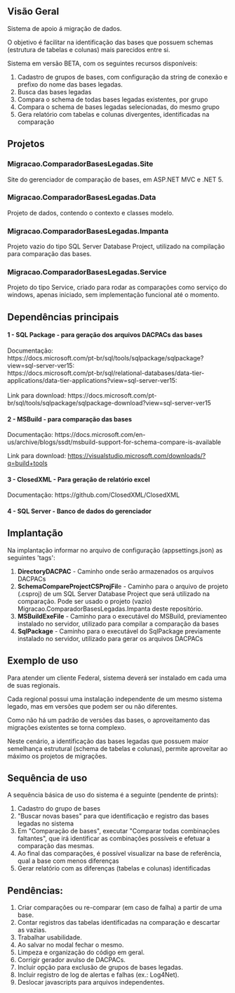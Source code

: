 <h2>Visão Geral</h2>

Sistema de apoio á migração de dados.

O objetivo é facilitar na identificação das bases que possuem schemas (estrutura de tabelas e colunas) mais parecidos entre si.

Sistema em versão BETA, com os seguintes recursos disponíveis:

<ol>
<li>Cadastro de grupos de bases, com configuração da string de conexão e prefixo do nome das bases legadas.</li>
<li>Busca das bases legadas</li>
<li>Compara o schema de todas bases legadas existentes, por grupo</li>
<li>Compara o schema de bases legadas selecionadas, do mesmo grupo</li>
<li>Gera relatório com tabelas e colunas divergentes, identificadas na comparação</li>
</ol>

<h2>Projetos</h2>

<h3>Migracao.ComparadorBasesLegadas.Site</h3>
Site do gerenciador de comparação de bases, em ASP.NET MVC e .NET 5.
<h3>Migracao.ComparadorBasesLegadas.Data</h3>
Projeto de dados, contendo o contexto e classes modelo.
<h3>Migracao.ComparadorBasesLegadas.Impanta</h3>
Projeto vazio do tipo SQL Server Database Project, utilizado na compilação para comparação das bases.
<h3>Migracao.ComparadorBasesLegadas.Service</h3>
Projeto do tipo Service, criado para rodar as comparações como serviço do windows, apenas iniciado, sem implementação funcional até o momento.
<br/>
<h2>Dependências principais</h2>

<h4>1 - SQL Package - para geração dos arquivos DACPACs das bases</h4>
Documentação: <br/>
https://docs.microsoft.com/pt-br/sql/tools/sqlpackage/sqlpackage?view=sql-server-ver15: <br/>
https://docs.microsoft.com/pt-br/sql/relational-databases/data-tier-applications/data-tier-applications?view=sql-server-ver15: <br/> <br/>
Link para download: https://docs.microsoft.com/pt-br/sql/tools/sqlpackage/sqlpackage-download?view=sql-server-ver15

<h4>2 - MSBuild - para comparação das bases</h4>
Documentação: https://docs.microsoft.com/en-us/archive/blogs/ssdt/msbuild-support-for-schema-compare-is-available

Link para download: https://visualstudio.microsoft.com/downloads/?q=build+tools

<h4>3 - ClosedXML - Para geração de relatório excel</h4>
Documentação: https://github.com/ClosedXML/ClosedXML

<h4>4 - SQL Server - Banco de dados do gerenciador</h4>

<h2>Implantação</h2>
Na implantação informar no arquivo de configuração (appsettings.json) as seguintes 'tags':
<ol>
<li><b>DirectoryDACPAC</b> - Caminho onde serão armazenados os arquivos DACPACs</li>
<li><b>SchemaCompareProjectCSProjFil</b>e - Caminho para o arquivo de projeto (.csproj) de um SQL Server Database Project que será utilizado na comparação. Pode ser usado o projeto (vazio) Migracao.ComparadorBasesLegadas.Impanta deste repositório.</li>
<li><b>MSBuildExeFile</b> - Caminho para o executável do MSBuild, previamenteo instalado no servidor, utilizado para compilar a comparação da bases</li>
<li><b>SqlPackage</b> - Caminho para o executável do SqlPackage previamente instalado no servidor, utilizado para gerar os arquivos DACPACs</li>
</ol>

<h2>Exemplo de uso</h2>
<p>Para atender um cliente Federal, sistema deverá ser instalado em cada uma de suas regionais. </p>
<p>Cada regional possui uma instalação independente de um mesmo sistema legado, mas em versões que podem ser ou não diferentes.</p>
<p>Como não há um padrão de versões das bases, o aproveitamento das migrações existentes se torna complexo.</p>
<p>Neste cenário, a identificação das bases legadas que possuem maior semelhança estrutural (schema de tabelas e colunas), permite aproveitar ao máximo os projetos de migrações.</p>

<h2>Sequência de uso</h2>

A sequência básica de uso do sistema é a seguinte (pendente de prints):
<ol>
<li>Cadastro do grupo de bases</li>
<li>"Buscar novas bases" para que identificação e registro das bases legadas no sistema</li>
<li>Em "Comparação de bases", executar "Comparar todas combinações faltantes", que irá identificar as combinações possíveis e efetuar a comparação das mesmas.</li>
<li>Ao final das comparações, é possível visualizar na base de referência, qual a base com menos diferenças</li>
<li>Gerar relatório com as diferenças (tabelas e colunas) identificadas</li>
</ol>

<h2>Pendências:</h2>

<ol>
<li>Criar comparações ou re-comparar (em caso de falha) a partir de uma base.</li>
<li>Contar registros das tabelas identificadas na comparação e descartar as vazias.</li>
<li>Trabalhar usabilidade.</li>
<li>Ao salvar no modal fechar o mesmo.</li>
<li>Limpeza e organização do código em geral.</li>
<li>Corrigir gerador avulso de DACPACs.</li>
<li>Incluir opção para exclusão de grupos de bases legadas.</li>
<li>Incluir registro de log de alertas e falhas (ex.: Log4Net).</li>
<li>Deslocar javascripts para arquivos independentes.</li>
</ol>
